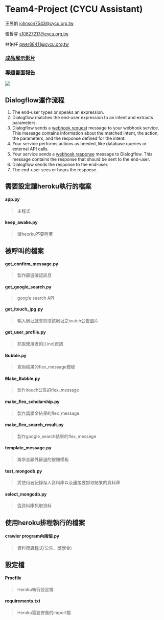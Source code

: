 # Team4-Project (CYCU Assistant)

王昱凱 <johnson7543@cycu.org.tw>

張哲睿 <s10627217@cycu.org.tw>

林佑任 <qwer88411@cycu.org.tw>


### <a href="https://youtu.be/MG7tWFN1kK8">成品展示影片</a>
### <a href="https://drive.google.com/file/d/1WFMS3W1G-w0a8fYuuvo8WssFH4dEnpT0/view?usp=sharing">專題書面報告</a>

[![](https://i.imgur.com/Vg0GtuB.jpg)](https://i.imgur.com/Vg0GtuB.jpg "架構圖")
## Dialogflow運作流程
<ol>
  <li>The end-user types or speaks an expression.</li>
  <li>Dialogflow matches the end-user expression to an intent and extracts parameters.</li>
  <li>
    Dialogflow sends a
    <a href="https://cloud.google.com/dialogflow/docs/fulfillment-how#webhook_request">webhook request</a>
    message to your webhook service.
    This message contains information about the matched intent, the action, the parameters,
    and the response defined for the intent.
  </li>
  <li>Your service performs actions as needed, like database queries or external API calls.</li>
  <li>
    Your service sends a
    <a href="https://cloud.google.com/dialogflow/docs/fulfillment-how#webhook_response">webhook response</a>
    message to Dialogflow.
    This message contains the response that should be sent to the end-user.
  </li>
  <li>Dialogflow sends the response to the end-user.</li>
  <li>The end-user sees or hears the response.</li>
</ol>


## 需要設定讓heroku執行的檔案
#### app.py                      
>主程式
#### keep_awake.py               
>讓heorku不要睡著

## 被呼叫的檔案
#### get_confirm_message.py      
>製作篩選確認訊息
#### get_google_search.py        
>google search API
#### get_itouch_jpg.py           
>輸入網址就會抓取該網址之ioutch公告圖片
#### get_user_profile.py         
>抓取使用者的(Line)資訊
#### Bubble.py                   
>查詢結果的flex_message模板
#### Make_Bubble.py              
>製作itouch公告的flex_message
#### make_flex_scholarship.py    
>製作獎學金結果的flex_message
#### make_flex_search_result.py  
>製作google_search結果的flex_message
#### template_message.py         
>獎學金額外篩選的按鈕模板
#### test_mongodb.py             
>將使用者紀錄存入資料庫以及連接要抓取結果的資料庫
#### select_mongodb.py           
>從資料庫抓取資料

## 使用heroku排程執行的檔案
#### crawler program內兩個.py     
>資料爬蟲程式(公告、獎學金)

## 設定檔
#### Procfile                    
>Heroku執行設定檔
#### requirements.txt             
>Heroku需要安裝的import檔
